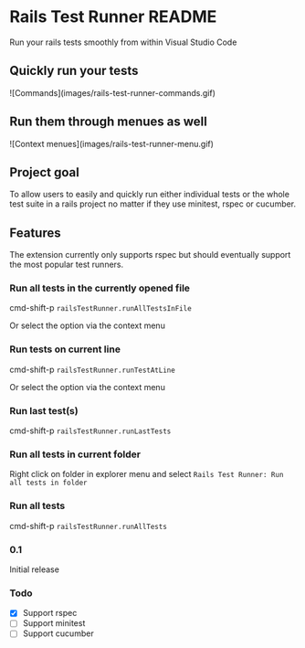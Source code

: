 # Rails Test Runner README

Run your rails tests smoothly from within Visual Studio Code

## Quickly run your tests
\!\[Commands\]\(images/rails-test-runner-commands.gif\)

## Run them through menues as well
\!\[Context menues\]\(images/rails-test-runner-menu.gif\)

## Project goal
To allow users to easily and quickly run either individual tests
or the whole test suite in a rails project no matter if they use
minitest, rspec or cucumber.

## Features
The extension currently only supports rspec but should eventually
support the most popular test runners.

### Run all tests in the currently opened file
cmd-shift-p `railsTestRunner.runAllTestsInFile`

Or select the option via the context menu

### Run tests on current line
cmd-shift-p `railsTestRunner.runTestAtLine`

Or select the option via the context menu

### Run last test(s)
cmd-shift-p `railsTestRunner.runLastTests`

### Run all tests in current folder
Right click on folder in explorer menu and select `Rails Test Runner: Run all tests in folder`

### Run all tests
cmd-shift-p `railsTestRunner.runAllTests`

### 0.1

Initial release

### Todo
- [x] Support rspec
- [ ] Support minitest
- [ ] Support cucumber
